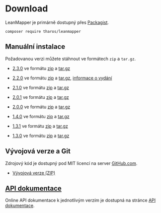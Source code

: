 
# Download

LeanMapper je primárně dostupný přes [Packagist](https://packagist.org/packages/tharos/leanmapper).

```
composer require tharos/leanmapper
```


## Manuální instalace

Požadovanou verzi můžete stáhnout ve formátech `zip` a `tar.gz`.


* [2.3.0](https://github.com/Tharos/LeanMapper/releases/tag/v2.3.0) ve formátu [zip](https://github.com/Tharos/LeanMapper/archive/v2.3.0.zip) a [tar.gz](https://github.com/Tharos/LeanMapper/archive/v2.3.0.tar.gz)

* [2.2.0](https://github.com/Tharos/LeanMapper/releases/tag/v2.2.0) ve formátu [zip](https://github.com/Tharos/LeanMapper/archive/v2.2.0.zip) a [tar.gz](https://github.com/Tharos/LeanMapper/archive/v2.2.0.tar.gz), [informace o vydání](http://forum.nette.org/cs/14592-lean-mapper-tenke-orm-nad-dibi?p=22#p124335)

* [2.1.0](https://github.com/Tharos/LeanMapper/releases/tag/v2.1.0) ve formátu [zip](https://github.com/Tharos/LeanMapper/archive/v2.1.0.zip) a [tar.gz](https://github.com/Tharos/LeanMapper/archive/v2.1.0.tar.gz)

* [2.0.1](https://github.com/Tharos/LeanMapper/releases/tag/v2.0.1) ve formátu [zip](https://github.com/Tharos/LeanMapper/archive/v2.0.1.zip) a [tar.gz](https://github.com/Tharos/LeanMapper/archive/v2.0.1.tar.gz)

* [2.0.0](https://github.com/Tharos/LeanMapper/releases/tag/v2.0.0) ve formátu [zip](https://github.com/Tharos/LeanMapper/archive/v2.0.0.zip) a [tar.gz](https://github.com/Tharos/LeanMapper/archive/v2.0.0.tar.gz)

* [1.4.0](https://github.com/Tharos/LeanMapper/releases/tag/v1.4.0) ve formátu [zip](https://github.com/Tharos/LeanMapper/archive/v1.4.0.zip) a [tar.gz](https://github.com/Tharos/LeanMapper/archive/v1.4.0.tar.gz)

* [1.3.1](https://github.com/Tharos/LeanMapper/releases/tag/v1.3.1) ve formátu [zip](https://github.com/Tharos/LeanMapper/archive/v1.3.1.zip) a [tar.gz](https://github.com/Tharos/LeanMapper/archive/v1.3.1.tar.gz)

* [1.3.0](https://github.com/Tharos/LeanMapper/releases/tag/v1.3.0) ve formátu [zip](https://github.com/Tharos/LeanMapper/archive/v1.3.0.zip) a [tar.gz](https://github.com/Tharos/LeanMapper/archive/v1.3.0.tar.gz)


## Vývojová verze a Git

Zdrojový kód je dostupný pod MIT licencí na server [GitHub.com](https://github.com/tharos/leanmapper).

* [Vývojová verze (ZIP)](https://github.com/Tharos/LeanMapper/archive/develop.zip)


## [API dokumentace](api.md)

Online API dokumentace k jednotlivým verzím je dostupná na stránce [API dokumentace](api.md).
